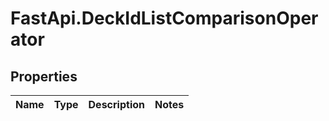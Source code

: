 # FastApi.DeckIdListComparisonOperator

## Properties
Name | Type | Description | Notes
------------ | ------------- | ------------- | -------------
